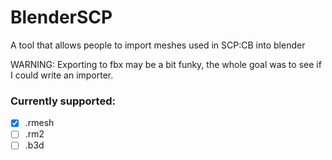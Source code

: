# BlenderSCP
A tool that allows people to import meshes used in SCP:CB into blender

WARNING: Exporting to fbx may be a bit funky, the whole goal was to see if I could write an importer.

### Currently supported:
- [x] .rmesh
- [ ] .rm2
- [ ] .b3d
